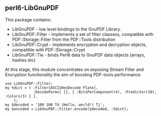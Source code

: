 perl6-LibGnuPDF
----------------
This package contains:

- LibGnuPDF -  low level bindings to the GnuPDF Library.
- LibGnuPDF::Filter - implements a set of filter classess, compatible with PDF::Storage::Filter from the PDF::Tools distribution
- LibGnuPDF::Crypt - implements encryption and decryption objects, compatible with PDF::Storage::Crypt
- LibGnuPDF::Tie - binds Perl6 data to GnuPDF data objects (arrays, hashes etc)

At this stage, this module concentrates on exposing Stream Filter and Encryption functionality
the aim of boosting PDF-tools performance.

```
use LibGnuPDF::Filter;
my %dict = ( :Filter[ASCIIHexDecode Flate],
             :DecodeParms[ {}, { :BitsPerComponent(4), :Predictor(10), :Colors(3) } ],
    );
my $decoded = '100 100 Td (Hello, world!) Tj';
my $encoded = LibGnuPDF::Filter.encode($decoded, :%dict);
```
